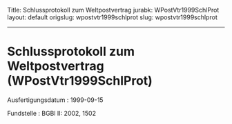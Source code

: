 Title: Schlussprotokoll zum Weltpostvertrag
jurabk: WPostVtr1999SchlProt
layout: default
origslug: wpostvtr1999schlprot
slug: wpostvtr1999schlprot

---

# Schlussprotokoll zum Weltpostvertrag (WPostVtr1999SchlProt)

Ausfertigungsdatum
:   1999-09-15

Fundstelle
:   BGBl II: 2002, 1502

